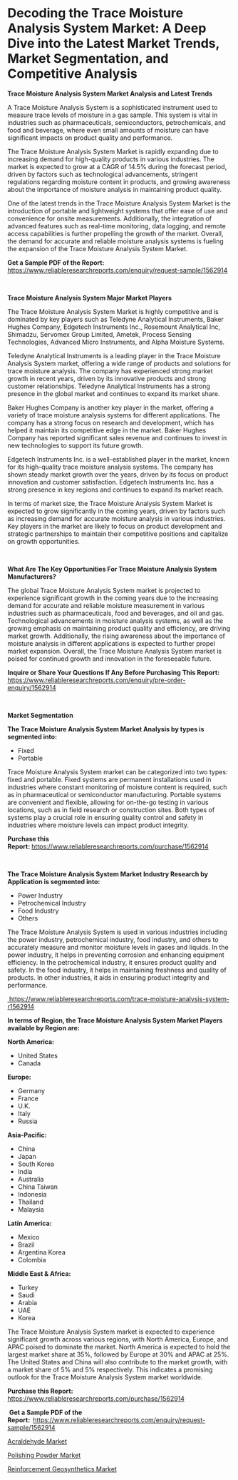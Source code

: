 <p><h1>Decoding the Trace Moisture Analysis System Market: A Deep Dive into the Latest Market Trends, Market Segmentation, and Competitive Analysis</h1></p><p><strong>Trace Moisture Analysis System Market Analysis and Latest Trends</strong></p>
<p><p>A Trace Moisture Analysis System is a sophisticated instrument used to measure trace levels of moisture in a gas sample. This system is vital in industries such as pharmaceuticals, semiconductors, petrochemicals, and food and beverage, where even small amounts of moisture can have significant impacts on product quality and performance.</p><p>The Trace Moisture Analysis System Market is rapidly expanding due to increasing demand for high-quality products in various industries. The market is expected to grow at a CAGR of 14.5% during the forecast period, driven by factors such as technological advancements, stringent regulations regarding moisture content in products, and growing awareness about the importance of moisture analysis in maintaining product quality.</p><p>One of the latest trends in the Trace Moisture Analysis System Market is the introduction of portable and lightweight systems that offer ease of use and convenience for onsite measurements. Additionally, the integration of advanced features such as real-time monitoring, data logging, and remote access capabilities is further propelling the growth of the market. Overall, the demand for accurate and reliable moisture analysis systems is fueling the expansion of the Trace Moisture Analysis System Market.</p></p>
<p><strong>Get a Sample PDF of the Report:&nbsp;</strong> <a href="https://www.reliableresearchreports.com/enquiry/request-sample/1562914">https://www.reliableresearchreports.com/enquiry/request-sample/1562914</a></p>
<p>&nbsp;</p>
<p><strong>Trace Moisture Analysis System Major Market Players</strong></p>
<p><p>The Trace Moisture Analysis System Market is highly competitive and is dominated by key players such as Teledyne Analytical Instruments, Baker Hughes Company, Edgetech Instruments Inc., Rosemount Analytical Inc, Shimadzu, Servomex Group Limited, Ametek, Process Sensing Technologies, Advanced Micro Instruments, and Alpha Moisture Systems.</p><p>Teledyne Analytical Instruments is a leading player in the Trace Moisture Analysis System market, offering a wide range of products and solutions for trace moisture analysis. The company has experienced strong market growth in recent years, driven by its innovative products and strong customer relationships. Teledyne Analytical Instruments has a strong presence in the global market and continues to expand its market share.</p><p>Baker Hughes Company is another key player in the market, offering a variety of trace moisture analysis systems for different applications. The company has a strong focus on research and development, which has helped it maintain its competitive edge in the market. Baker Hughes Company has reported significant sales revenue and continues to invest in new technologies to support its future growth.</p><p>Edgetech Instruments Inc. is a well-established player in the market, known for its high-quality trace moisture analysis systems. The company has shown steady market growth over the years, driven by its focus on product innovation and customer satisfaction. Edgetech Instruments Inc. has a strong presence in key regions and continues to expand its market reach.</p><p>In terms of market size, the Trace Moisture Analysis System Market is expected to grow significantly in the coming years, driven by factors such as increasing demand for accurate moisture analysis in various industries. Key players in the market are likely to focus on product development and strategic partnerships to maintain their competitive positions and capitalize on growth opportunities.</p></p>
<p>&nbsp;</p>
<p><strong>What Are The Key Opportunities For Trace Moisture Analysis System Manufacturers?</strong></p>
<p><p>The global Trace Moisture Analysis System market is projected to experience significant growth in the coming years due to the increasing demand for accurate and reliable moisture measurement in various industries such as pharmaceuticals, food and beverages, and oil and gas. Technological advancements in moisture analysis systems, as well as the growing emphasis on maintaining product quality and efficiency, are driving market growth. Additionally, the rising awareness about the importance of moisture analysis in different applications is expected to further propel market expansion. Overall, the Trace Moisture Analysis System market is poised for continued growth and innovation in the foreseeable future.</p></p>
<p><strong>Inquire or Share Your Questions If Any Before Purchasing This Report:</strong> <a href="https://www.reliableresearchreports.com/enquiry/pre-order-enquiry/1562914">https://www.reliableresearchreports.com/enquiry/pre-order-enquiry/1562914</a></p>
<p>&nbsp;</p>
<p><strong>Market Segmentation</strong></p>
<p><strong>The Trace Moisture Analysis System Market Analysis by types is segmented into:</strong></p>
<p><ul><li>Fixed</li><li>Portable</li></ul></p>
<p><p>Trace Moisture Analysis System market can be categorized into two types: fixed and portable. Fixed systems are permanent installations used in industries where constant monitoring of moisture content is required, such as in pharmaceutical or semiconductor manufacturing. Portable systems are convenient and flexible, allowing for on-the-go testing in various locations, such as in field research or construction sites. Both types of systems play a crucial role in ensuring quality control and safety in industries where moisture levels can impact product integrity.</p></p>
<p><strong>Purchase this Report:&nbsp;</strong><a href="https://www.reliableresearchreports.com/purchase/1562914">https://www.reliableresearchreports.com/purchase/1562914</a></p>
<p>&nbsp;</p>
<p><strong>The Trace Moisture Analysis System Market Industry Research by Application is segmented into:</strong></p>
<p><ul><li>Power Industry</li><li>Petrochemical Industry</li><li>Food Industry</li><li>Others</li></ul></p>
<p><p>The Trace Moisture Analysis System is used in various industries including the power industry, petrochemical industry, food industry, and others to accurately measure and monitor moisture levels in gases and liquids. In the power industry, it helps in preventing corrosion and enhancing equipment efficiency. In the petrochemical industry, it ensures product quality and safety. In the food industry, it helps in maintaining freshness and quality of products. In other industries, it aids in ensuring product integrity and performance.</p></p>
<p><a href="https://www.reliableresearchreports.com/trace-moisture-analysis-system-r1562914">&nbsp;https://www.reliableresearchreports.com/trace-moisture-analysis-system-r1562914</a></p>
<p><strong>In terms of Region, the Trace Moisture Analysis System Market Players available by Region are:</strong></p>
<p>
    <p> <strong> North America: </strong>
        <ul>
            <li>United States</li>
            <li>Canada</li>
        </ul>
        </p> 
    <p> <strong> Europe: </strong>
        <ul>
            <li>Germany</li>
            <li>France</li>
            <li>U.K.</li>
            <li>Italy</li>
            <li>Russia</li>
        </ul>
        </p> 
    <p> <strong> Asia-Pacific: </strong>
        <ul>
            <li>China</li>
            <li>Japan</li>
            <li>South Korea</li>
            <li>India</li>
            <li>Australia</li>
            <li>China Taiwan</li>
            <li>Indonesia</li>
            <li>Thailand</li>
            <li>Malaysia</li>
        </ul>
        </p> 
    <p> <strong> Latin America: </strong>
        <ul>
            <li>Mexico</li>
            <li>Brazil</li>
            <li>Argentina Korea</li>
            <li>Colombia</li>
        </ul>
        </p> 
    <p> <strong> Middle East & Africa: </strong>
        <ul>
            <li>Turkey</li>
            <li>Saudi</li>
            <li>Arabia</li>
            <li>UAE</li>
            <li>Korea</li>
        </ul>
    </p>
    </p>
<p><p>The Trace Moisture Analysis System market is expected to experience significant growth across various regions, with North America, Europe, and APAC poised to dominate the market. North America is expected to hold the largest market share at 35%, followed by Europe at 30% and APAC at 25%. The United States and China will also contribute to the market growth, with a market share of 5% and 5% respectively. This indicates a promising outlook for the Trace Moisture Analysis System market worldwide.</p></p>
<p><strong>Purchase this Report: </strong><a href="https://www.reliableresearchreports.com/purchase/1562914">https://www.reliableresearchreports.com/purchase/1562914</a></p>
<p>&nbsp;<strong>Get a Sample PDF of the Report:&nbsp;&nbsp;</strong><a href="https://www.reliableresearchreports.com/enquiry/request-sample/1562914">https://www.reliableresearchreports.com/enquiry/request-sample/1562914</a></p>
<p><strong></strong></p>
<p><p><a href="https://issuu.com/reportprime-2/docs/acraldehyde-market-size-2030.pptx">Acraldehyde Market</a></p><p><a href="https://issuu.com/reportprime-2/docs/polishing-powder-market-size-2030.pptx">Polishing Powder Market</a></p><p><a href="https://issuu.com/reportprime-2/docs/reinforcement-geosynthetics-market-size-2030.pptx">Reinforcement Geosynthetics Market</a></p></p>